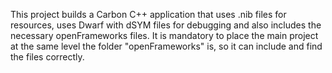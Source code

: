 This project builds a Carbon C++ application that uses .nib files for resources, uses Dwarf with dSYM files for debugging and also includes the necessary openFrameworks files. It is mandatory to place the main project at the same level the folder \"openFrameworks\" is, so it can include and find the files correctly.